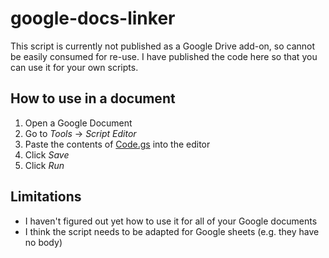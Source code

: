 # google-docs-linker

This script is currently not published as a Google Drive add-on, so cannot be easily consumed for re-use. I have published the code here so that you can use it for your own scripts.

## How to use in a document

1. Open a Google Document
1. Go to *Tools* -> *Script Editor*
1. Paste the contents of [Code.gs](Code.gs) into the editor
1. Click *Save*
1. Click *Run*

## Limitations

* I haven't figured out yet how to use it for all of your Google documents
* I think the script needs to be adapted for Google sheets (e.g. they have no body)